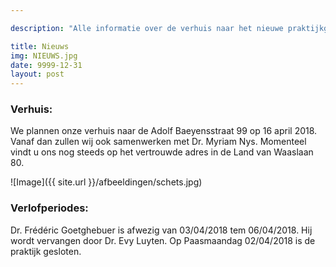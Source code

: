 ```yaml
---

description: "Alle informatie over de verhuis naar het nieuwe praktijkgebouw en afwezigheden tijdens de verlofperiodes."

title: Nieuws
img: NIEUWS.jpg
date: 9999-12-31
layout: post
---
```


### Verhuis:

We plannen onze verhuis naar de Adolf Baeyensstraat 99 op 16 april 2018. Vanaf dan zullen wij ook samenwerken met Dr. Myriam Nys. Momenteel vindt u ons nog steeds op het vertrouwde adres in de Land van Waaslaan 80.

![Image]({{ site.url }}/afbeeldingen/schets.jpg)

### Verlofperiodes:

Dr. Frédéric Goetghebuer is afwezig van 03/04/2018 tem 06/04/2018. Hij wordt vervangen door Dr. Evy Luyten. Op Paasmaandag 02/04/2018 is de praktijk gesloten.


